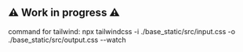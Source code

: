 ## ⚠️ Work in progress ⚠️

command for tailwind: npx tailwindcss -i ./base_static/src/input.css -o ./base_static/src/output.css --watch
